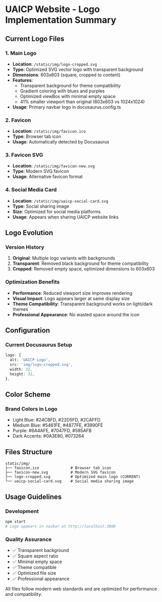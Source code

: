 # UAICP Website - Logo Implementation Summary

## Current Logo Files

### 1. Main Logo
- **Location**: `/static/img/logo-cropped.svg`
- **Type**: Optimized SVG vector logo with transparent background
- **Dimensions**: 603x603 (square, cropped to content)
- **Features**:
  - Transparent background for theme compatibility
  - Gradient coloring with blues and purples
  - Optimized viewBox with minimal empty space
  - 41% smaller viewport than original (603x603 vs 1024x1024)
- **Usage**: Primary navbar logo in docusaurus.config.ts

### 2. Favicon
- **Location**: `/static/img/favicon.ico`
- **Type**: Browser tab icon
- **Usage**: Automatically detected by Docusaurus

### 3. Favicon SVG
- **Location**: `/static/img/favicon-new.svg`
- **Type**: Modern SVG favicon
- **Usage**: Alternative favicon format

### 4. Social Media Card
- **Location**: `/static/img/uaicp-social-card.svg`
- **Type**: Social sharing image
- **Size**: Optimized for social media platforms
- **Usage**: Appears when sharing UAICP website links

## Logo Evolution

### Version History
1. **Original**: Multiple logo variants with backgrounds
2. **Transparent**: Removed black background for theme compatibility
3. **Cropped**: Removed empty space, optimized dimensions to 603x603

### Optimization Benefits
- **Performance**: Reduced viewport size improves rendering
- **Visual Impact**: Logo appears larger at same display size
- **Theme Compatibility**: Transparent background works on light/dark themes
- **Professional Appearance**: No wasted space around the icon

## Configuration

### Current Docusaurus Setup
```typescript
logo: {
  alt: 'UAICP Logo',
  src: 'img/logo-cropped.svg',
  width: 32,
  height: 32,
},
```

## Color Scheme

### Brand Colors in Logo
- Light Blue: #24CBFD, #22D5FD, #2CAFFD
- Medium Blue: #5461FE, #4877FE, #3990FE
- Purple: #6A4AFE, #7047FD, #585AFB
- Dark Accents: #0A3E80, #073264

## Files Structure
```
static/img/
├── favicon.ico              # Browser tab icon
├── favicon-new.svg          # Modern SVG favicon
├── logo-cropped.svg         # Optimized main logo (CURRENT)
└── uaicp-social-card.svg    # Social media sharing image
```

## Usage Guidelines

### Development
```bash
npm start
# Logo appears in navbar at http://localhost:3000
```

### Quality Assurance
- ✅ Transparent background
- ✅ Square aspect ratio
- ✅ Minimal empty space
- ✅ Theme compatible
- ✅ Optimized file size
- ✅ Professional appearance

All files follow modern web standards and are optimized for performance and compatibility.
